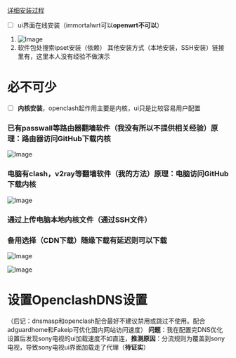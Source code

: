 [详细安装过程](https://www.youtube.com/watch?v=7wiu1YA8Pbc&t=331s)

- [ ] ui界面在线安装（immortalwrt可以**openwrt不可以**）

1. ![Image](https://github.com/user-attachments/assets/8aa00200-23f4-42b2-969c-309eca817d5e)
2. 软件包处搜索ipset安装（依赖）
其他安装方式（本地安装，SSH安装）链接里有，这里本人没有经验不做演示
# 必不可少
- [ ] **内核安装**，openclash起作用主要是内核，ui只是比较容易用户配置
### **已有**passwall等路由器**翻墙软件**（我没有所以不提供相关经验）原理：**路由器访问GitHub**下载内核
![Image](https://github.com/user-attachments/assets/13b6d2c9-a6f4-4996-a3a0-7acc741044aa)
### 电脑有clash，v2ray等翻墙软件（我的方法）原理：**电脑访问GitHub**下载内核
![Image](https://github.com/user-attachments/assets/c413416c-7b2f-4110-9022-86cdf11dda29)
### 通过上传电脑本地内核文件（通过SSH文件）
### 备用选择（CDN下载）**随缘下载**有延迟则可以下载

![Image](https://github.com/user-attachments/assets/def5375e-7b88-49d7-ad5e-4ba561eb481b)

![Image](https://github.com/user-attachments/assets/345d18f4-b550-4a65-b8e0-c9c41e0b9a9a)
# 设置OpenclashDNS设置
（后记：dnsmasp和openclash配合最好不建议禁用或跳过不使用。配合adguardhome和Fakeip可优化国内网站访问速度）
**问题**：我在配置完DNS优化设置后发现sony电视的ui加载速度不如直连，**推测原因**：分流规则为覆盖到sony电视，导致sony电视ui界面加载走了代理（**待证实**）
